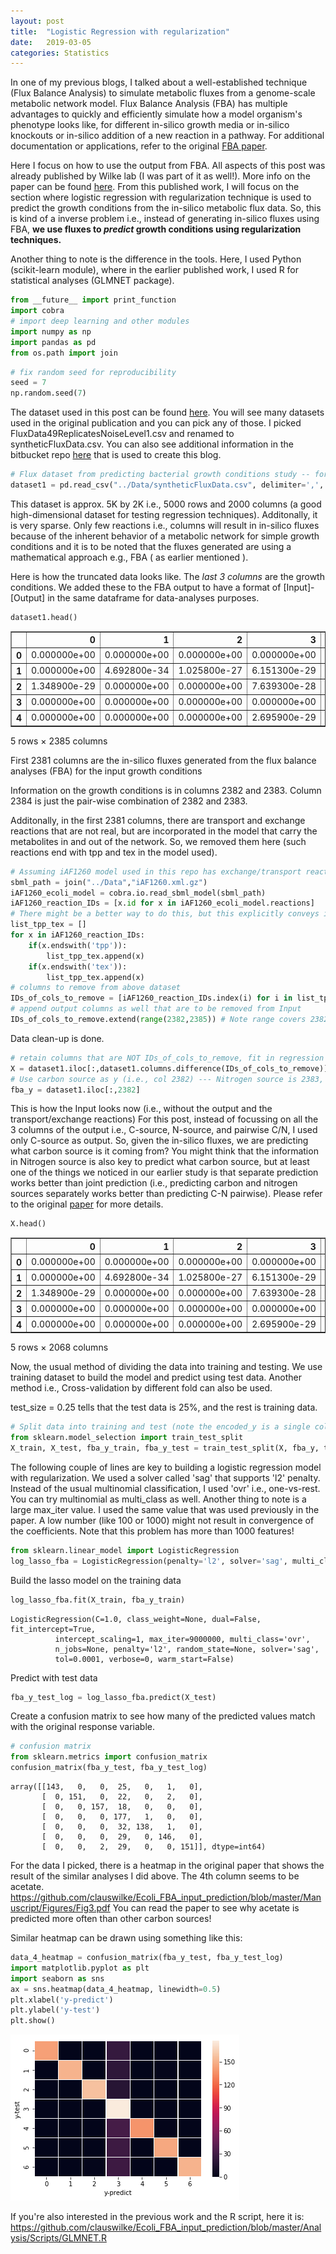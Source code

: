 ```yaml
---
layout: post
title:  "Logistic Regression with regularization"
date:   2019-03-05
categories: Statistics
---
```


In one of my previous blogs, I talked about a well-established technique (Flux Balance Analysis) to simulate metabolic fluxes from a genome-scale metabolic network model. Flux Balance Analysis (FBA) has multiple advantages to quickly and efficiently simulate how a model organism's phenotype looks like, for different in-silico growth media or in-silico knockouts or in-silico addition of a new reaction in a pathway. For additional documentation or applications, refer to the original [FBA paper](https://www.ncbi.nlm.nih.gov/pmc/articles/PMC3108565/).

Here I focus on how to use the output from FBA. All aspects of this post was already published by Wilke lab (I was part of it as well!). More info on the paper can be found [here](https://www.ncbi.nlm.nih.gov/pubmed/25502413). From this published work, I will focus on the section where logistic regression with regularization technique is used to predict the growth conditions from the in-silico metabolic flux data. So, this is kind of a inverse problem i.e., instead of generating in-silico fluxes using FBA, **we use fluxes to *predict* growth conditions using regularization techniques.**

Another thing to note is the difference in the tools. Here, I used Python (scikit-learn module), where in the earlier published work, I used R for statistical analyses (GLMNET package).

```python
from __future__ import print_function
import cobra
# import deep learning and other modules
import numpy as np
import pandas as pd
from os.path import join

```

```python
# fix random seed for reproducibility
seed = 7
np.random.seed(7)
```
The dataset used in this post can be found [here](https://github.com/viswam78/Ecoli_FBA_input_prediction/tree/master/Analysis/RawData). You will see many datasets used in the original publication and you can pick any of those. I picked FluxData49ReplicatesNoiseLevel1.csv and renamed to syntheticFluxData.csv. You can also see additional information in the bitbucket repo [here](https://bitbucket.org/viswam78/fba_keras/src/master/) that is used to create this blog. 

```python
# Flux dataset from predicting bacterial growth conditions study -- for current purposes, THIS IS MOSTLY CONSIDERED RANDOM SYNTHETIC DATA
dataset1 = pd.read_csv("../Data/syntheticFluxData.csv", delimiter=',', header=None)
```

This dataset is approx. 5K by 2K i.e., 5000 rows and 2000 columns (a good high-dimensional dataset for testing regression techniques). Additonally, it is very sparse. Only few reactions i.e., columns will result in in-silico fluxes because of the inherent behavior of a metabolic network for simple growth conditions and it is to be noted that the fluxes generated are using a mathematical approach e.g., FBA ( as earlier mentioned ).

Here is how the truncated data looks like. The *last 3 columns* are the growth conditions. We added these to the FBA output to have a format of [Input]-[Output] in the same dataframe for data-analyses purposes. 

```python
dataset1.head()
```




<div>
<style scoped>
    .dataframe tbody tr th:only-of-type {
        vertical-align: middle;
    }

    .dataframe tbody tr th {
        vertical-align: top;
    }

    .dataframe thead th {
        text-align: right;
    }
</style>
<table border="1" class="dataframe">
  <thead>
    <tr style="text-align: right;">
      <th></th>
      <th>0</th>
      <th>1</th>
      <th>2</th>
      <th>3</th>
      <th>4</th>
      <th>5</th>
      <th>6</th>
      <th>7</th>
      <th>8</th>
      <th>9</th>
      <th>...</th>
      <th>2375</th>
      <th>2376</th>
      <th>2377</th>
      <th>2378</th>
      <th>2379</th>
      <th>2380</th>
      <th>2381</th>
      <th>2382</th>
      <th>2383</th>
      <th>2384</th>
    </tr>
  </thead>
  <tbody>
    <tr>
      <th>0</th>
      <td>0.000000e+00</td>
      <td>0.000000e+00</td>
      <td>0.000000e+00</td>
      <td>0.000000e+00</td>
      <td>0.000000e+00</td>
      <td>0.0</td>
      <td>0.0</td>
      <td>0.0</td>
      <td>0.0</td>
      <td>0.0</td>
      <td>...</td>
      <td>0.0</td>
      <td>-0.0</td>
      <td>0</td>
      <td>0</td>
      <td>0.004649</td>
      <td>0</td>
      <td>0.004649</td>
      <td>1</td>
      <td>1</td>
      <td>1</td>
    </tr>
    <tr>
      <th>1</th>
      <td>0.000000e+00</td>
      <td>4.692800e-34</td>
      <td>1.025800e-27</td>
      <td>6.151300e-29</td>
      <td>0.000000e+00</td>
      <td>0.0</td>
      <td>0.0</td>
      <td>0.0</td>
      <td>0.0</td>
      <td>0.0</td>
      <td>...</td>
      <td>0.0</td>
      <td>-0.0</td>
      <td>0</td>
      <td>0</td>
      <td>0.004571</td>
      <td>0</td>
      <td>0.004571</td>
      <td>1</td>
      <td>2</td>
      <td>2</td>
    </tr>
    <tr>
      <th>2</th>
      <td>1.348900e-29</td>
      <td>0.000000e+00</td>
      <td>0.000000e+00</td>
      <td>7.639300e-28</td>
      <td>1.029200e-27</td>
      <td>0.0</td>
      <td>0.0</td>
      <td>0.0</td>
      <td>0.0</td>
      <td>0.0</td>
      <td>...</td>
      <td>0.0</td>
      <td>-0.0</td>
      <td>0</td>
      <td>0</td>
      <td>0.006978</td>
      <td>0</td>
      <td>0.006978</td>
      <td>1</td>
      <td>3</td>
      <td>3</td>
    </tr>
    <tr>
      <th>3</th>
      <td>0.000000e+00</td>
      <td>0.000000e+00</td>
      <td>0.000000e+00</td>
      <td>0.000000e+00</td>
      <td>0.000000e+00</td>
      <td>0.0</td>
      <td>0.0</td>
      <td>0.0</td>
      <td>0.0</td>
      <td>0.0</td>
      <td>...</td>
      <td>0.0</td>
      <td>-0.0</td>
      <td>0</td>
      <td>0</td>
      <td>0.004584</td>
      <td>0</td>
      <td>0.004584</td>
      <td>1</td>
      <td>4</td>
      <td>4</td>
    </tr>
    <tr>
      <th>4</th>
      <td>0.000000e+00</td>
      <td>0.000000e+00</td>
      <td>0.000000e+00</td>
      <td>2.695900e-29</td>
      <td>0.000000e+00</td>
      <td>0.0</td>
      <td>0.0</td>
      <td>0.0</td>
      <td>0.0</td>
      <td>0.0</td>
      <td>...</td>
      <td>0.0</td>
      <td>-0.0</td>
      <td>0</td>
      <td>0</td>
      <td>0.004760</td>
      <td>0</td>
      <td>0.004760</td>
      <td>1</td>
      <td>5</td>
      <td>5</td>
    </tr>
  </tbody>
</table>
<p>5 rows × 2385 columns</p>
</div>



First 2381 columns are the in-silico fluxes generated from the flux balance analyses (FBA) for the input growth conditions

Information on the growth conditions is in columns 2382 and 2383. Column 2384 is just the pair-wise combination of 2382 and 2383.

Additonally, in the first 2381 columns, there are transport and exchange reactions that are not real, but are incorporated in the model that carry the metabolites in and out of the network. So, we removed them here (such reactions end with tpp and tex in the model used).

```python
# Assuming iAF1260 model used in this repo has exchange/transport reactions that match to the synthetic data.
sbml_path = join("../Data","iAF1260.xml.gz")
iAF1260_ecoli_model = cobra.io.read_sbml_model(sbml_path)
iAF1260_reaction_IDs = [x.id for x in iAF1260_ecoli_model.reactions]
# There might be a better way to do this, but this explicitly conveys information
list_tpp_tex = []
for x in iAF1260_reaction_IDs:
    if(x.endswith('tpp')):
        list_tpp_tex.append(x)
    if(x.endswith('tex')):
        list_tpp_tex.append(x)
# columns to remove from above dataset
IDs_of_cols_to_remove = [iAF1260_reaction_IDs.index(i) for i in list_tpp_tex]
# append output columns as well that are to be removed from Input
IDs_of_cols_to_remove.extend(range(2382,2385)) # Note range covers 2382 to 2384

```
Data clean-up is done.


```python
# retain columns that are NOT IDs_of_cols_to_remove, fit in regression methods automatically scales these
X = dataset1.iloc[:,dataset1.columns.difference(IDs_of_cols_to_remove)]
# Use carbon source as y (i.e., col 2382) --- Nitrogen source is 2383, while pair-wise C/N is 2384
fba_y = dataset1.iloc[:,2382]
```

This is how the Input  looks now (i.e., without the output and the transport/exchange reactions)
For this post, instead of focussing on all the 3 columns of the output i.e., C-source, N-source, and pairwise C/N, I used only C-source as output. So, given the in-silico fluxes, we are predicting what carbon source is it coming from? You might think that the information in Nitrogen source is also key to predict what carbon source, but at least one of the things we noticed in our earlier study is that separate prediction works better than joint prediction (i.e., predicting carbon and nitrogen sources separately works better than predicting C-N pairwise). Please refer to the original [paper](https://www.ncbi.nlm.nih.gov/pmc/articles/PMC3108565/) for more details.

```python
X.head()
```


<div>
<style scoped>
    .dataframe tbody tr th:only-of-type {
        vertical-align: middle;
    }

    .dataframe tbody tr th {
        vertical-align: top;
    }

    .dataframe thead th {
        text-align: right;
    }
</style>
<table border="1" class="dataframe">
  <thead>
    <tr style="text-align: right;">
      <th></th>
      <th>0</th>
      <th>1</th>
      <th>2</th>
      <th>3</th>
      <th>4</th>
      <th>5</th>
      <th>6</th>
      <th>11</th>
      <th>12</th>
      <th>17</th>
      <th>...</th>
      <th>2368</th>
      <th>2369</th>
      <th>2370</th>
      <th>2371</th>
      <th>2372</th>
      <th>2374</th>
      <th>2375</th>
      <th>2377</th>
      <th>2378</th>
      <th>2380</th>
    </tr>
  </thead>
  <tbody>
    <tr>
      <th>0</th>
      <td>0.000000e+00</td>
      <td>0.000000e+00</td>
      <td>0.000000e+00</td>
      <td>0.000000e+00</td>
      <td>0.000000e+00</td>
      <td>0.0</td>
      <td>0.0</td>
      <td>0.0</td>
      <td>0.2</td>
      <td>0.0</td>
      <td>...</td>
      <td>-0.0</td>
      <td>0.6</td>
      <td>-0.0</td>
      <td>-0.0</td>
      <td>0.0</td>
      <td>0</td>
      <td>0.0</td>
      <td>0</td>
      <td>0</td>
      <td>0</td>
    </tr>
    <tr>
      <th>1</th>
      <td>0.000000e+00</td>
      <td>4.692800e-34</td>
      <td>1.025800e-27</td>
      <td>6.151300e-29</td>
      <td>0.000000e+00</td>
      <td>0.0</td>
      <td>0.0</td>
      <td>0.0</td>
      <td>0.0</td>
      <td>0.0</td>
      <td>...</td>
      <td>-0.0</td>
      <td>0.8</td>
      <td>-0.0</td>
      <td>0.2</td>
      <td>0.2</td>
      <td>0</td>
      <td>0.0</td>
      <td>0</td>
      <td>0</td>
      <td>0</td>
    </tr>
    <tr>
      <th>2</th>
      <td>1.348900e-29</td>
      <td>0.000000e+00</td>
      <td>0.000000e+00</td>
      <td>7.639300e-28</td>
      <td>1.029200e-27</td>
      <td>0.0</td>
      <td>0.0</td>
      <td>0.0</td>
      <td>0.2</td>
      <td>0.0</td>
      <td>...</td>
      <td>-0.0</td>
      <td>0.6</td>
      <td>-0.0</td>
      <td>-0.0</td>
      <td>0.0</td>
      <td>0</td>
      <td>0.0</td>
      <td>0</td>
      <td>0</td>
      <td>0</td>
    </tr>
    <tr>
      <th>3</th>
      <td>0.000000e+00</td>
      <td>0.000000e+00</td>
      <td>0.000000e+00</td>
      <td>0.000000e+00</td>
      <td>0.000000e+00</td>
      <td>0.0</td>
      <td>0.0</td>
      <td>0.0</td>
      <td>0.0</td>
      <td>0.0</td>
      <td>...</td>
      <td>-0.0</td>
      <td>0.6</td>
      <td>-0.0</td>
      <td>-0.0</td>
      <td>0.0</td>
      <td>0</td>
      <td>0.0</td>
      <td>0</td>
      <td>0</td>
      <td>0</td>
    </tr>
    <tr>
      <th>4</th>
      <td>0.000000e+00</td>
      <td>0.000000e+00</td>
      <td>0.000000e+00</td>
      <td>2.695900e-29</td>
      <td>0.000000e+00</td>
      <td>0.0</td>
      <td>0.0</td>
      <td>0.0</td>
      <td>0.0</td>
      <td>0.0</td>
      <td>...</td>
      <td>-0.0</td>
      <td>0.6</td>
      <td>-0.0</td>
      <td>-0.0</td>
      <td>0.0</td>
      <td>0</td>
      <td>0.0</td>
      <td>0</td>
      <td>0</td>
      <td>0</td>
    </tr>
  </tbody>
</table>
<p>5 rows × 2068 columns</p>
</div>


Now, the usual method of dividing the data into training and testing. We use training dataset to build the model and predict using test data. Another method i.e., Cross-validation by different fold can also be used.

test_size = 0.25 tells that the test data is 25%, and the rest is training data.

```python
# Split data into training and test (note the encoded_y is a single column)
from sklearn.model_selection import train_test_split
X_train, X_test, fba_y_train, fba_y_test = train_test_split(X, fba_y, test_size=0.25, random_state=0)
```

The following couple of lines are key to building a logistic regression model with regularization. We used a solver called 'sag' that supports 'l2' penalty. Instead of the usual multinomial classification, I used 'ovr' i.e., one-vs-rest. You can try multinomial as multi_class as well. Another thing to note is a large max_iter value. I used the same value that was used previously in the paper. A low number (like 100 or 1000) might not result in convergence of the coefficients. Note that this problem has more than 1000 features!

```python
from sklearn.linear_model import LogisticRegression
log_lasso_fba = LogisticRegression(penalty='l2', solver='sag', multi_class='ovr', max_iter=9000000)
```
Build the lasso model on the training data

```python
log_lasso_fba.fit(X_train, fba_y_train)
```




    LogisticRegression(C=1.0, class_weight=None, dual=False, fit_intercept=True,
              intercept_scaling=1, max_iter=9000000, multi_class='ovr',
              n_jobs=None, penalty='l2', random_state=None, solver='sag',
              tol=0.0001, verbose=0, warm_start=False)


Predict with test data

```python
fba_y_test_log = log_lasso_fba.predict(X_test)
```

Create a confusion matrix to see how many of the predicted values match with the original response variable.

```python
# confusion matrix
from sklearn.metrics import confusion_matrix
confusion_matrix(fba_y_test, fba_y_test_log)
```




    array([[143,   0,   0,  25,   0,   1,   0],
           [  0, 151,   0,  22,   0,   2,   0],
           [  0,   0, 157,  18,   0,   0,   0],
           [  0,   0,   0, 177,   1,   0,   0],
           [  0,   0,   0,  32, 138,   1,   0],
           [  0,   0,   0,  29,   0, 146,   0],
           [  0,   0,   2,  29,   0,   0, 151]], dtype=int64)



For the data I picked, there is a heatmap in the original paper that shows the result of the similar analyses I did above. The 4th column seems to be acetate.
https://github.com/clauswilke/Ecoli_FBA_input_prediction/blob/master/Manuscript/Figures/Fig3.pdf
You can read the paper to see why acetate is predicted more often than other carbon sources!

Similar heatmap can be drawn using something like this:

```python
data_4_heatmap = confusion_matrix(fba_y_test, fba_y_test_log)
import matplotlib.pyplot as plt
import seaborn as sns
ax = sns.heatmap(data_4_heatmap, linewidth=0.5)
plt.xlabel('y-predict')
plt.ylabel('y-test')
plt.show()
```


![png](output_21_0.png)

If you're also interested in the previous work and the R script, here it is:
https://github.com/clauswilke/Ecoli_FBA_input_prediction/blob/master/Analysis/Scripts/GLMNET.R
